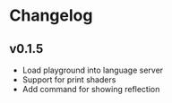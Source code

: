 # Changelog

## v0.1.5

* Load playground into language server
* Support for print shaders
* Add command for showing reflection


